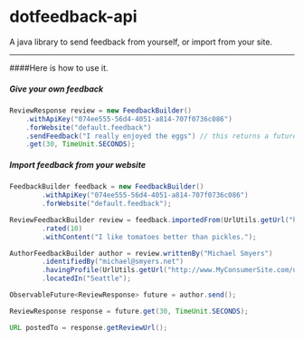 # dotfeedback-api

A java library to send feedback from yourself, or import from your site. 

---

####Here is how to use it.

##### Give your own feedback

```java
ReviewResponse review = new FeedbackBuilder()
    .withApiKey("074ee555-56d4-4051-a814-707f0736c086")
    .forWebsite("default.feedback")  
    .sendFeedback("I really enjoyed the eggs") // this returns a future.
    .get(30, TimeUnit.SECONDS);
```

##### Import feedback from your website
    
```java
FeedbackBuilder feedback = new FeedbackBuilder()
        .withApiKey("074ee555-56d4-4051-a814-707f0736c086")
        .forWebsite("default.feedback");

ReviewFeedbackBuilder review = feedback.importedFrom(UrlUtils.getUrl("http://www.MyConsumerSite.com/review/322"))
        .rated(10)
        .withContent("I like tomatoes better than pickles.");

AuthorFeedbackBuilder author = review.writtenBy("Michael Smyers")
        .identifiedBy("michael@smyers.net")
        .havingProfile(UrlUtils.getUrl("http://www.MyConsumerSite.com/user/666"), UrlUtils.getUrl("http://www.MyConsumerSite.com/user/666/picture.png"))
        .locatedIn("Seattle");

ObservableFuture<ReviewResponse> future = author.send();

ReviewResponse response = future.get(30, TimeUnit.SECONDS);

URL postedTo = response.getReviewUrl();
```

